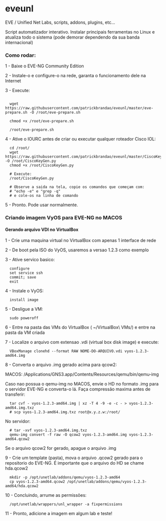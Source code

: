 # eveunl

EVE / Unified Net Labs, scripts, addons, plugins, etc...

Script automatizador interativo. Instalar principais ferramentas no Linux
e atualiza todo o sistema (pode demorar dependendo da sua banda internacional)

### Como rodar:

1 - Baixe o EVE-NG Community Edition

2 - Instale-o e configure-o na rede, garanta o funcionamento dele na Internet

3 - Execute:

```

  wget https://raw.githubusercontent.com/patrickbrandao/eveunl/master/eve-prepare.sh -O /root/eve-prepare.sh

  chmod +x /root/eve-prepare.sh

  /root/eve-prepare.sh

```

4 - Ative o IOURC antes de criar ou executar qualquer roteador Cisco IOL:

```
  cd /root/
  wget https://raw.githubusercontent.com/patrickbrandao/eveunl/master/CiscoKeyGen.py -O /root/CiscoKeyGen.py
  chmod +x /root/CiscoKeyGen.py
  
  # Execute:
  /root/CiscoKeyGen.py
  
  # Observe a saida na tela, copie os comandos que começam com:
  # "echo -e" e "grep -q"
  # e cole-os na linha de comando

```

5 - Pronto. Pode usar normalmente.


### Criando imagem VyOS para EVE-NG no MACOS

####	Gerando arquivo VDI no VirtualBox

1 - Crie uma maquina virtual no VirtualBox com apenas 1 interface de rede

2 - De boot pela ISO do VyOS, usaremos a versao 1.2.3 como exemplo

3 - Ative servico basico:

```
  configure
  set service ssh
  commit; save
  exit
``` 

4 - Instale o VyOS:
``` 
  install image
``` 

5 - Desligue a VM:
``` 
  sudo poweroff
``` 

6 - Entre na pasta das VMs do VirtualBox ( ~/VirtualBox\ VMs/) e entre na pasta da VM criada

7 - Localize o arquivo com extensao .vdi (virtual box disk image) e execute:
``` 
  VBoxManage clonehd --format RAW NOME-DO-ARQUIVO.vdi vyos-1.2.3-amd64.img
``` 

8 - Converta o arquivo .img gerado acima para qcow2:

  MACOS: /Applications/GNS3.app/Contents/Resources/qemu/bin/qemu-img
  
  Caso nao possua o qemu-img no MACOS, envie o HD no formato .img para o servidor
  EVE-NG e converta-o lá. Faça compressão maxima antes de transferir:

``` 
  tar cvf - vyos-1.2.3-amd64.img | xz -T 4 -9 -e -c - > vyos-1.2.3-amd64.img.txz
  # scp vyos-1.2.3-amd64.img.txz root@x.y.z.w:/root/
``` 
  No servidor:

``` 
  # tar -xvf vyos-1.2.3-amd64.img.txz
  qemu-img convert -f raw -O qcow2 vyos-1.2.3-amd64.img vyos-1.2.3-amd64.qcow2
``` 
  Se o arquivo qcow2 for gerado, apague o arquivo .img

9 - Crie um template (pasta), mova o arquivo .qcow2 gerado para o repositorio do EVE-NG.
  É importante que o arquivo do HD se chame hda.qcow2

``` 
  mkdir -p /opt/unetlab/addons/qemu/vyos-1.2.3-amd64
  cp vyos-1.2.3-amd64.qcow2 /opt/unetlab/addons/qemu/vyos-1.2.3-amd64/hda.qcow2
``` 

10 - Concluindo, arrume as permissões:
``` 
  /opt/unetlab/wrappers/unl_wrapper -a fixpermissions
``` 

11 - Pronto, adicione a imagem em algum lab e teste!
